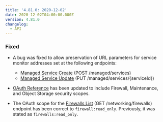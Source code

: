 ```yaml
---
title: '4.81.0: 2020-12-02'
date: 2020-12-02T04:00:00.000Z
version: 4.81.0
changelog:
  - API
---
```


### Fixed

- A bug was fixed to allow preservation of URL parameters for service monitor addresses set at the following endpoints:

  - [Managed Service Create](/docs/api/managed/#managed-service-create) (POST /managed/services)
  - [Managed Service Update](/docs/api/managed/#managed-service-update) (PUT /managed/services/{serviceId})

- [OAuth Reference](/docs/api/#oauth-reference) has been updated to include Firewall, Maintenance, and Object Storage security scopes.

- The OAuth scope for the [Firewalls List](/docs/api/networking/#firewalls-list) (GET /networking/firewalls) endpoint has been correct to `firewall:read_only`. Previously, it was stated as `firewalls:read_only`.
